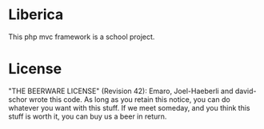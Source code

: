 # Liberica
This php mvc framework is a school project.

# License

"THE BEERWARE LICENSE" (Revision 42):
Emaro, Joel-Haeberli and david-schor wrote this code. As long as you retain this 
notice, you can do whatever you want with this stuff. If we
meet someday, and you think this stuff is worth it, you can
buy us a beer in return.
